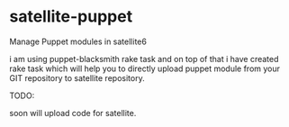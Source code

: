 # satellite-puppet
Manage Puppet modules in satellite6

i am using puppet-blacksmith rake task and on top of that i have created rake task which will help you to directly upload puppet module from your GIT repository to satellite repository.


TODO:

soon will upload code for satellite.
